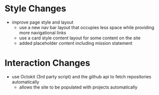 # Style Changes
- improve page style and layout
	- use a new nav bar layout that occupies less space while providing more navigational links
	- use a card style content layout for some content on the site
	- added placeholder content including mission statement
# Interaction Changes
- use Octokit (3rd party script) and the github api to fetch repositories automatically
	- allows the site to be populated with projects automatically